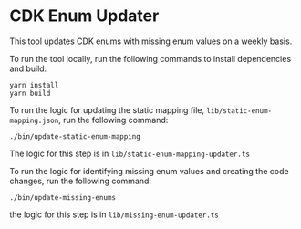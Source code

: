 # CDK Enum Updater

This tool updates CDK enums with missing enum values on a weekly basis.

To run the tool locally, run the following commands to install dependencies and build:

```
yarn install
yarn build
```

To run the logic for updating the static mapping file, `lib/static-enum-mapping.json`, run the following command:
```
./bin/update-static-enum-mapping
```

The logic for this step is in `lib/static-enum-mapping-updater.ts`


To run the logic for identifying missing enum values and creating the code changes, run the following command:
```
./bin/update-missing-enums
```

the logic for this step is in `lib/missing-enum-updater.ts`